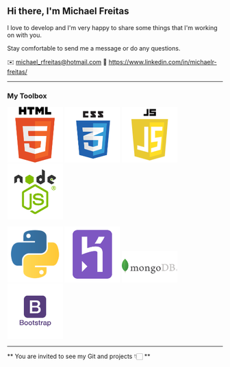 ## Hi there, I'm Michael Freitas

I love to develop and I'm very happy to share some things that I'm working on with you. 

Stay comfortable to send me a message or do any questions.

✉️ michael_rfreitas@hotmail.com
🔗 https://www.linkedin.com/in/michaelr-freitas/

____

### My Toolbox

<img src="images/html5.png" alt="HTML5 Logo" width="130"> <img src="images/css3.png" alt="CSS3 Logo" width="130"> <img src="images/javascript.png" alt="JavaScript Logo" width="130"> <img src="images/nodejs.png" alt="NodeJS Logo" width="130">

<img src="images/python2.png" alt="Python Logo" width="130"> <img src="images/heroku2.png" alt="Heroku Logo" width="130"> <img src="images/mongodb.png" alt="MongoDB Logo" width="130"> <img src="images/bootstrap.png" alt="Bootstrap Logo" width="130">

____

** You are invited to see my Git and projects 👇🏻 **
